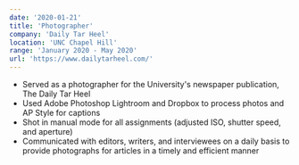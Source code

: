```yaml
---
date: '2020-01-21'
title: 'Photographer'
company: 'Daily Tar Heel'
location: 'UNC Chapel Hill'
range: 'January 2020 - May 2020'
url: 'https://www.dailytarheel.com/'
---
```


- Served as a photographer for the University's newspaper publication, The Daily Tar Heel
- Used Adobe Photoshop Lightroom and Dropbox to process photos and AP Style for captions
- Shot in manual mode for all assignments (adjusted ISO, shutter speed, and aperture)
- Communicated with editors, writers, and interviewees on a daily basis to provide photographs for articles in a timely and efficient manner
